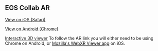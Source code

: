 ## EGS Collab AR 

[View on iOS (Safari)](https://immersivecomputing.github.io/EGS_Collab_AR/USD/MasterParent.usdz)

<a href="intent://arvr.google.com/scene-viewer/1.0?file=https://immersivecomputing.github.io/EGS_Collab_AR/GLTF/MasterParent.glb#Intent;scheme=https;package=com.google.android.googlequicksearchbox;action=android.intent.action.VIEW;S.browser_fallback_url=https://developers.google.com/ar;end;">View on Android (Chrome)</a>

[Interactive 3D viewer](https://immersivecomputing.github.io/EGS_Collab_AR/threejs/examples/webxr_ar_hittestPlus3D.html)
To follow the AR link you will either need to be using Chrome on Android, or [Mozilla's WebXR Viewer app](https://apps.apple.com/us/app/webxr-viewer/id1295998056) on iOS.
